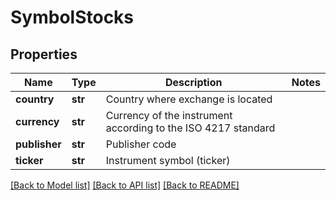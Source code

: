 # SymbolStocks

## Properties
Name | Type | Description | Notes
------------ | ------------- | ------------- | -------------
**country** | **str** | Country where exchange is located | 
**currency** | **str** | Currency of the instrument according to the ISO 4217 standard | 
**publisher** | **str** | Publisher code | 
**ticker** | **str** | Instrument symbol (ticker) | 

[[Back to Model list]](../README.md#documentation-for-models) [[Back to API list]](../README.md#documentation-for-api-endpoints) [[Back to README]](../README.md)

